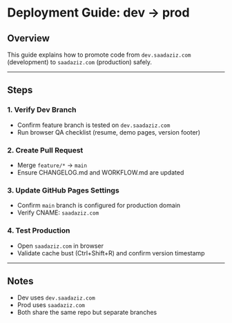 # Deployment Guide: dev → prod

## Overview
This guide explains how to promote code from `dev.saadaziz.com` (development) to `saadaziz.com` (production) safely.

---

## Steps

### 1. Verify Dev Branch
- Confirm feature branch is tested on `dev.saadaziz.com`
- Run browser QA checklist (resume, demo pages, version footer)

### 2. Create Pull Request
- Merge `feature/*` → `main`
- Ensure CHANGELOG.md and WORKFLOW.md are updated

### 3. Update GitHub Pages Settings
- Confirm `main` branch is configured for production domain
- Verify CNAME: `saadaziz.com`

### 4. Test Production
- Open `saadaziz.com` in browser
- Validate cache bust (Ctrl+Shift+R) and confirm version timestamp

---

## Notes
- Dev uses `dev.saadaziz.com`
- Prod uses `saadaziz.com`
- Both share the same repo but separate branches
